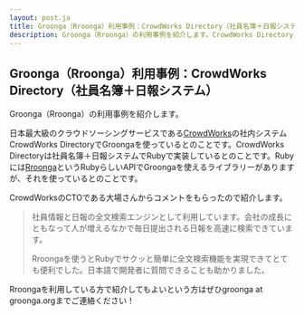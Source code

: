 ```yaml
---
layout: post.ja
title: Groonga（Rroonga）利用事例：CrowdWorks Directory（社員名簿＋日報システム）
description: Groonga（Rroonga）の利用事例を紹介します。CrowdWorks Directoryという社員名簿＋日報システムでRroongaを利用しているとのことです。
---
```


## Groonga（Rroonga）利用事例：CrowdWorks Directory（社員名簿＋日報システム）

Groonga（Rroonga）の利用事例を紹介します。

日本最大級のクラウドソーシングサービスである[CrowdWorks](http://crowdworks.jp/)の社内システムCrowdWorks DirectoryでGroongaを使っているとのことです。CrowdWorks Directoryは社員名簿＋日報システムでRubyで実装しているとのことです。Rubyには[Rroonga](http://ranguba.org/ja/#about-rroonga)というRubyらしいAPIでGroongaを使えるライブラリーがありますが、それを使っているとのことです。

CrowdWorksのCTOである大場さんからコメントをもらったので紹介します。

> 社員情報と日報の全文検索エンジンとして利用しています。会社の成長にともなって人が増えるなかで毎日提出される日報を高速に検索できています。
>
> Rroongaを使うとRubyでサクッと簡単に全文検索機能を実現できてとても便利でした。日本語で開発者に質問できることも助かりました。

Rroongaを利用している方で紹介してもよいという方はぜひgroonga at groonga.orgまでご連絡ください！
